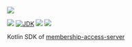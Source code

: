 [![](https://github.com/wutsi/membership-access-sdk-kotlin/actions/workflows/master.yml/badge.svg)](https://github.com/wutsi/membership-access-sdk-kotlin/actions/workflows/master.yml)

![](https://img.shields.io/github/v/tag/wutsi/membership-access-sdk-kotlin)
[![JDK](https://img.shields.io/badge/jdk-11-brightgreen.svg)](https://jdk.java.net/11/)
[![](https://img.shields.io/badge/maven-3.6-brightgreen.svg)](https://maven.apache.org/download.cgi)
![](https://img.shields.io/badge/language-kotlin-blue.svg)

Kotlin SDK of [membership-access-server](https://github.com/wutsi/membership-access-server)

